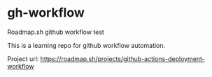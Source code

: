 # gh-workflow
Roadmap.sh github workflow test

This is a learning repo for github workflow automation.

Project url: https://roadmap.sh/projects/github-actions-deployment-workflow